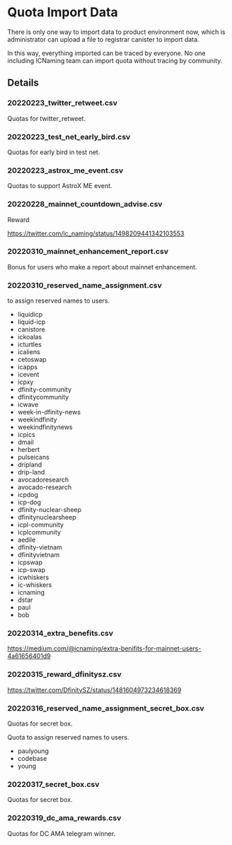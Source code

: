 # Quota Import Data

There is only one way to import data to product environment now, which is administrator can upload a file to registrar
canister to import data.

In this way, everything imported can be traced by everyone. No one including ICNaming team can import quota without
tracing by community.

## Details

### 20220223_twitter_retweet.csv

Quotas for twitter_retweet.

### 20220223_test_net_early_bird.csv

Quotas for early bird in test net.

### 20220223_astrox_me_event.csv

Quotas to support AstroX ME event.

### 20220228_mainnet_countdown_advise.csv

Reward

https://twitter.com/ic_naming/status/1498209441342103553

### 20220310_mainnet_enhancement_report.csv

Bonus for users who make a report about mainnet enhancement.

### 20220310_reserved_name_assignment.csv

to assign reserved names to users.

- liquidicp
- liquid-icp
- canistore
- ickoalas
- icturtles
- icaliens
- cetoswap
- icapps
- icevent
- icpxy
- dfinity-community
- dfinitycommunity
- icwave
- week-in-dfinity-news
- weekindfinity
- weekindfinitynews
- icpics
- dmail
- herbert
- pulseicans
- dripland
- drip-land
- avocadoresearch
- avocado-research
- icpdog
- icp-dog
- dfinity-nuclear-sheep
- dfinitynuclearsheep
- icpl-community
- icplcommunity
- aedile
- dfinity-vietnam
- dfinityvietnam
- icpswap
- icp-swap
- icwhiskers
- ic-whiskers
- icnaming
- dstar
- paul
- bob

### 20220314_extra_benefits.csv

https://medium.com/@icnaming/extra-benifits-for-mainnet-users-4a61656401d9

### 20220315_reward_dfinitysz.csv

https://twitter.com/DfinitySZ/status/1481604973234618369

### 20220316_reserved_name_assignment_secret_box.csv

Quotas for secret box.

Quota to assign reserved names to users.

- paulyoung
- codebase
- young

### 20220317_secret_box.csv

Quotas for secret box.

### 20220319_dc_ama_rewards.csv

Quotas for DC AMA telegram winner.